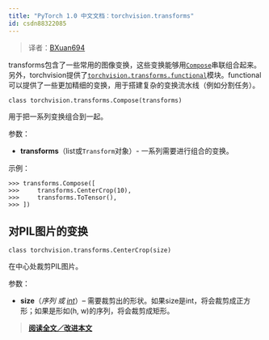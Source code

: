 ```yaml
---
title: "PyTorch 1.0 中文文档：torchvision.transforms"
id: csdn88322085
---
```


> 译者：[BXuan694](https://github.com/BXuan694)

transforms包含了一些常用的图像变换，这些变换能够用[`Compose`](#torchvision.transforms.Compose "torchvision.transforms.Compose")串联组合起来。另外，torchvision提供了[`torchvision.transforms.functional`](#module-torchvision.transforms.functional "torchvision.transforms.functional")模块。functional可以提供了一些更加精细的变换，用于搭建复杂的变换流水线（例如分割任务）。

```
class torchvision.transforms.Compose(transforms) 
```

用于把一系列变换组合到一起。

参数：

*   **transforms**（list或`Transform`对象）- 一系列需要进行组合的变换。

示例：

```
>>> transforms.Compose([
>>>     transforms.CenterCrop(10),
>>>     transforms.ToTensor(),
>>> ]) 
```

## 对PIL图片的变换

```
class torchvision.transforms.CenterCrop(size) 
```

在中心处裁剪PIL图片。

参数：

*   **size**（*序列* *或* [*int*](https://docs.python.org/3/library/functions.html#int "(in Python v3.7)")）– 需要裁剪出的形状。如果size是int，将会裁剪成正方形；如果是形如(h, w)的序列，将会裁剪成矩形。

> [**阅读全文／改进本文**](https://github.com/apachecn/pytorch-doc-zh/blob/master/docs/1.0/torchvision_transforms.md)
